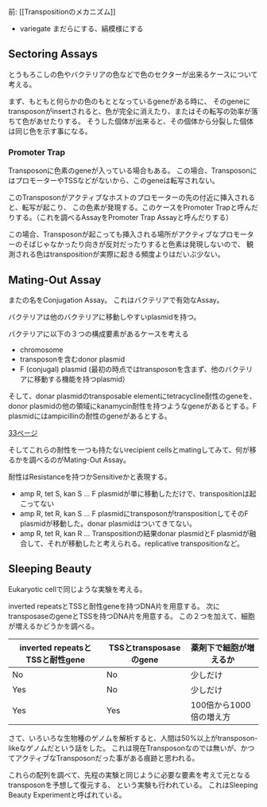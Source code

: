 前: [[Transpositionのメカニズム]]

- variegate まだらにする、縞模様にする

## Sectoring Assays

とうもろこしの色やバクテリアの色などで色のセクターが出来るケースについて考える。

まず、もともと何らかの色のもととなっているgeneがある時に、
そのgeneにtransposonがinsertされると、色が完全に消えたり、またはその転写の効率が落ちて色があせたりする。
そうした個体が出来ると、その個体から分裂した個体は同じ色を示す事になる。

### Promoter Trap

Transposonに色素のgeneが入っている場合もある。
この場合、TransposonにはプロモーターやTSSなどがないから、このgeneは転写されない。

このTransposonがアクティブなホストのプロモーターの先の付近に挿入されると、転写が起こり、
この色素が発現する。このケースをPromoter Trapと呼んだりする。（これを調べるAssayをPromoter Trap Assayと呼んだりする）

この場合、Transposonが起こっても挿入される場所がアクティブなプロモーターのそばじゃなかったり向きが反対だったりすると色素は発現しないので、
観測される色はtranspositionが実際に起きる頻度よりはだいぶ少ない。

## Mating-Out Assay

またの名をConjugation Assay。
これはバクテリアで有効なAssay。

バクテリアは他のバクテリアに移動しやすいplasmidを持つ。

バクテリアに以下の３つの構成要素があるケースを考える

- chromosome
- transposonを含むdonor plasmid
- F (conjugal) plasmid (最初の時点ではtransposonを含まず、他のバクテリアに移動する機能を持つplasmid）

そして、donar plasmidのtransposable elementにtetracycline耐性のgeneを、donor plasmidの他の領域にkanamycin耐性を持つようなgeneがあるとする。F plasmidにはampicillinの耐性のgeneがあるとする。

[33ページ](https://karino2.github.io/ImageGallery/MolecularBiology728x2.html#lg=1&slide=32)

そしてこれらの耐性を一つも持たないrecipient cellsとmatingしてみて、何が移るかを調べるのがMating-Out Assay。

耐性はResistanceを持つかSensitiveかと表現する。

- amp R, tet S, kan S ... F plasmidが単に移動しただけで、transpositionは起こってない
- amp R, tet R, kan S ... F plasmidにtransposonがtranspositionしてそのF plasmidが移動した。donar plasmidはついてきてない。
- amp R, tet R, kan R ... Transpositionの結果donar plasmidとF plasmidが融合して、それが移動したと考えられる。replicative transpositionなど。


## Sleeping Beauty

Eukaryotic cellで同じような実験を考える。

inverted repeatsとTSSと耐性geneを持つDNA片を用意する。
次にtransposaseのgeneとTSSを持つDNA片を用意する。
この２つを加えて、細胞が増えるかどうかを調べる。

| inverted repeatsとTSSと耐性gene | TSSとtransposaseのgene | 薬剤下で細胞が増えるか |
| ---- | ---- | ---- |
| No | No | 少しだけ |
| Yes | No | 少しだけ |
| Yes | Yes | 100倍から1000倍の増え方 |

さて、いろいろな生物種のゲノムを解析すると、人間は50%以上がtransposon-likeなゲノムだという話をした。
これは現在Transposonなのでは無いが、かつてアクティブなTransposonだった事がある痕跡と思われる。

これらの配列を調べて、先程の実験と同じように必要な要素を考えて元となるtransposonを予想して復元する、
という実験も行われている。
これはSleeping Beauty Experimentと呼ばれている。